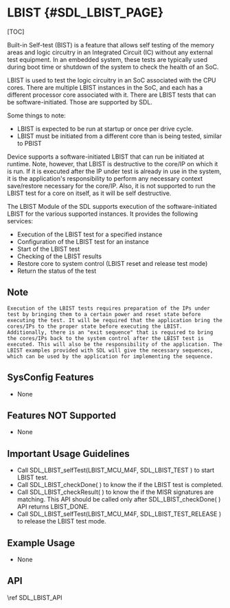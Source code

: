 # LBIST {#SDL_LBIST_PAGE}

[TOC]

Built-in Self-test (BIST) is a feature that allows self testing of the memory areas and logic circuitry in an Integrated Circuit (IC) without any external test equipment. In an embedded system, these tests are typically used during boot time or shutdown of the system to check the health of an SoC.

LBIST is used to test the logic circuitry in an SoC associated with the CPU cores. There are multiple LBIST instances in the SoC, and each has a different processor core associated with it. There are LBIST tests that can be software-initiated. Those are supported by SDL.

Some things to note:

* LBIST is expected to be run at startup or once per drive cycle.
* LBIST must be initiated from a different core than is being tested, similar to PBIST

Device supports a software-initiated LBIST that can run be initiated at runtime. Note, however, that LBIST is destructive to the core/IP on which it is run. If it is executed after the IP under test is already in use in the system, it is the application's responsibility to perform any necessary context save/restore necessary for the core/IP. Also, it is not supported to run the LBIST test for a core on itself, as it will be self destructive.

The LBIST Module of the SDL supports execution of the software-initiated LBIST for the various supported instances. It provides the following services:

* Execution of the LBIST test for a specified instance
* Configuration of the LBIST test for an instance
* Start of the LBIST test
* Checking of the LBIST results
* Restore core to system control (LBIST reset and release test mode)
* Return the status of the test

## Note
    Execution of the LBIST tests requires preparation of the IPs under test by bringing them to a certain power and reset state before executing the test. It will be required that the application bring the cores/IPs to the proper state before executing the LBIST. Additionally, there is an "exit sequence" that is required to bring the cores/IPs back to the system control after the LBIST test is executed. This will also be the responsibility of the application. The LBIST examples provided with SDL will give the necessary sequences, which can be used by the application for implementing the sequence.


## SysConfig Features

- None

## Features NOT Supported

- None

## Important Usage Guidelines

- Call SDL_LBIST_selfTest(LBIST_MCU_M4F, SDL_LBIST_TEST ) to start LBIST test.
- Call SDL_LBIST_checkDone( ) to know the if the LBIST test is completed.
- Call SDL_LBIST_checkResult( ) to know the if the MISR signatures are matching. This API should be called only after SDL_LBIST_checkDone( ) API returns LBIST_DONE.
- Call SDL_LBIST_selfTest(LBIST_MCU_M4F, SDL_LBIST_TEST_RELEASE ) to release the LBIST test mode.

## Example Usage

- None

## API

\ref SDL_LBIST_API
